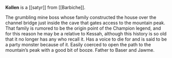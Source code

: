 **Kollen** is a [[satyr]] from [[Barbiche]].

The grumbling mine boss whose family constructed the house over the channel bridge just inside the cave that gates access to the mountain peak. That family is rumored to be the origin point of the Champion legend, and for this reason he may be a relative to Kessah, although this history is so old that it no longer has any who recall it. Has a voice to die for and is said to be a party monster because of it. Easily coerced to open the path to the mountain’s peak with a good bit of booze. Father to Baser and Jawme.